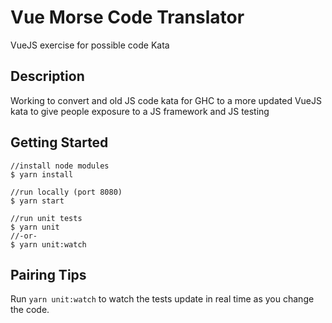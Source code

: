 # Vue Morse Code Translator
VueJS exercise for possible code Kata

## Description
Working to convert and old JS code kata for GHC to a more updated VueJS kata to give people exposure to a JS framework and JS testing

## Getting Started
``` 
//install node modules
$ yarn install
```
```
//run locally (port 8080)
$ yarn start
```
```
//run unit tests
$ yarn unit
//-or-
$ yarn unit:watch
```

## Pairing Tips
Run `yarn unit:watch` to watch the tests update in real time as you change the code. 
